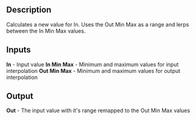 ## Description
Calculates a new value for In. Uses the Out Min Max as a range and lerps between the In Min Max values.

## Inputs
**In** - Input value
**In Min Max** - Minimum and maximum values for input interpolation
**Out Min Max** - Minimum and maximum values for output interpolation


## Output
**Out** - The input value with it's range remapped to the Out Min Max values
